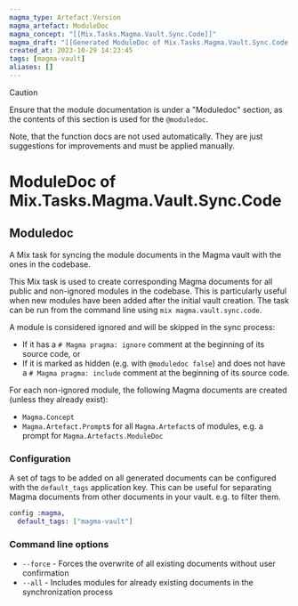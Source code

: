 ```yaml
---
magma_type: Artefact.Version
magma_artefact: ModuleDoc
magma_concept: "[[Mix.Tasks.Magma.Vault.Sync.Code]]"
magma_draft: "[[Generated ModuleDoc of Mix.Tasks.Magma.Vault.Sync.Code (2023-10-29T14:19:58)]]"
created_at: 2023-10-29 14:23:45
tags: [magma-vault]
aliases: []
---
```


>[!caution]
>Ensure that the module documentation is under a "Moduledoc" section, as the contents of this section is used for the `@moduledoc`.
>
>Note, that the function docs are not used automatically. They are just suggestions for improvements and must be applied manually.

# ModuleDoc of Mix.Tasks.Magma.Vault.Sync.Code

## Moduledoc

A Mix task for syncing the module documents in the Magma vault with the ones in the codebase.

This Mix task is used to create corresponding Magma documents for all public and non-ignored modules in the codebase. This is particularly useful when new modules have been added after the initial vault creation. The task can be run from the command line using `mix magma.vault.sync.code`.

A module is considered ignored and will be skipped in the sync process:

- If it has a `# Magma pragma: ignore` comment at the beginning of its source code, or
- If it is marked as hidden (e.g. with `@moduledoc false`) and does not have a  `# Magma pragma: include` comment at the beginning of its source code.

For each non-ignored module, the following Magma documents are created (unless they already exist):

- `Magma.Concept`
- `Magma.Artefact.Prompt`s for all `Magma.Artefact`s of modules, e.g. a prompt for `Magma.Artefacts.ModuleDoc`

### Configuration

A set of tags to be added on all generated documents can be configured with the `default_tags` application key. This can be useful for separating Magma documents from other documents in your vault. e.g. to filter them.

``` elixir
config :magma,  
  default_tags: ["magma-vault"]
```

### Command line options

- `--force` - Forces the overwrite of all existing documents without user confirmation
- `--all` - Includes modules for already existing documents in the synchronization process 
